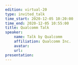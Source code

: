 ```yaml
---
edition: virtual-20
type: invited_talk
time_start: 2020-12-05 10:20:00
time_end: 2020-12-05 10:55:00
title: Qualcomm Talk
speaker:
    name: Talk by Qualcomm 
    affiliation: Qualcomm Inc.
    avatar: 
    url: 
presentation: 
---
```

  



 